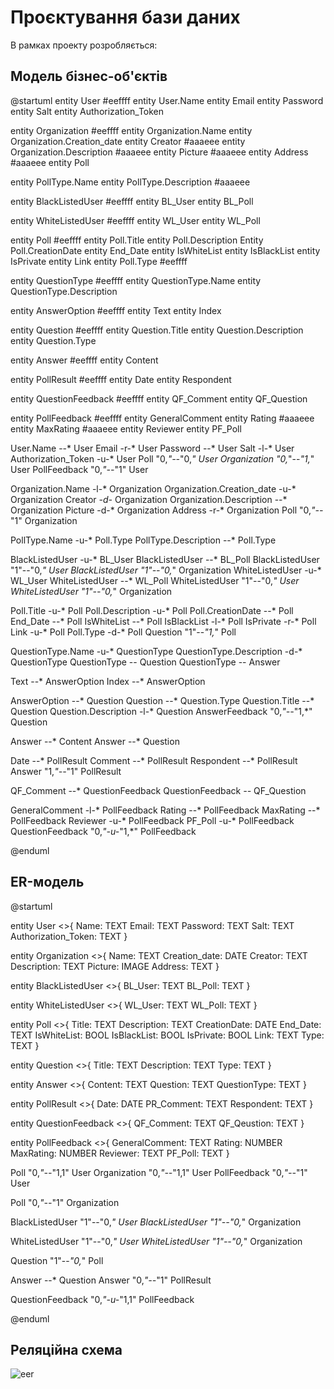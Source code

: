 # Проєктування бази даних

В рамках проекту розробляється: 
## Модель бізнес-об'єктів 

@startuml
entity User #eeffff
entity User.Name 
entity Email
entity Password
entity Salt
entity Authorization_Token

entity Organization #eeffff
entity Organization.Name
entity Organization.Creation_date
entity Creator #aaaeee
entity Organization.Description #aaaeee
entity Picture #aaaeee 
entity Address #aaaeee
entity Poll

entity PollType.Name
entity PollType.Description #aaaeee

entity BlackListedUser #eeffff
entity BL_User
entity BL_Poll 

entity WhiteListedUser #eeffff
entity WL_User
entity WL_Poll 

entity Poll #eeffff
entity Poll.Title
entity Poll.Description
Entity Poll.CreationDate
entity End_Date
entity IsWhiteList
entity IsBlackList
entity IsPrivate
entity Link
entity Poll.Type #eeffff


entity QuestionType #eeffff
entity QuestionType.Name
entity QuestionType.Description

entity AnswerOption #eeffff
entity Text
entity Index

entity Question #eeffff
entity Question.Title
entity Question.Description
entity Question.Type


entity Answer #eeffff
entity Content

entity PollResult #eeffff
entity Date
entity Respondent


entity QuestionFeedback #eeffff
entity QF_Comment
entity QF_Question

entity PollFeedback #eeffff
entity GeneralComment
entity Rating #aaaeee
entity MaxRating #aaaeee
entity Reviewer
entity PF_Poll



User.Name --* User
Email -r-* User
Password --* User
Salt -l-* User
Authorization_Token -u-* User
Poll "0,*"--*"0,*" User
Organization "0,*"--*"1,*" User
PollFeedback "0,*"--*"1" User

Organization.Name -l-* Organization
Organization.Creation_date -u-* Organization
Creator *-d-* Organization
Organization.Description --* Organization
Picture -d-* Organization
Address -r-* Organization
Poll "0,*"--*"1" Organization

PollType.Name -u-* Poll.Type
PollType.Description --* Poll.Type

BlackListedUser -u-* BL_User
BlackListedUser --* BL_Poll
BlackListedUser "1"--"0,*" User
BlackListedUser "1"--"0,*" Organization
WhiteListedUser -u-* WL_User
WhiteListedUser --* WL_Poll
WhiteListedUser "1"--"0,*" User
WhiteListedUser "1"--"0,*" Organization

Poll.Title -u-* Poll
Poll.Description -u-* Poll
Poll.CreationDate --* Poll
End_Date --* Poll
IsWhiteList --* Poll
IsBlackList -l-* Poll
IsPrivate -r-* Poll
Link -u-* Poll
Poll.Type -d-* Poll
Question "1"--*"1,*" Poll

QuestionType.Name -u-* QuestionType 
QuestionType.Description -d-* QuestionType
QuestionType -- Question
QuestionType -- Answer

Text --* AnswerOption
Index --* AnswerOption

AnswerOption --* Question
Question --* Question.Type
Question.Title --* Question
Question.Description -l-* Question
AnswerFeedback "0,*"--*"1,*" Question

Answer --* Content
Answer --* Question

Date --* PollResult
Comment --* PollResult
Respondent --* PollResult
Answer "1,*"--*"1" PollResult

QF_Comment --* QuestionFeedback
QuestionFeedback *--* QF_Question

GeneralComment -l-* PollFeedback
Rating --* PollFeedback
MaxRating --* PollFeedback
Reviewer -u-* PollFeedback
PF_Poll -u-* PollFeedback
QuestionFeedback "0,*"-u-*"1,*" PollFeedback

@enduml

## ER-модель

@startuml

entity User <<ENTITY>>{
    Name: TEXT
    Email: TEXT
    Password: TEXT
    Salt: TEXT
    Authorization_Token: TEXT
}

entity Organization <<ENTITY>>{
    Name: TEXT
    Creation_date: DATE
    Creator: TEXT
    Description: TEXT
    Picture: IMAGE
    Address: TEXT
}

entity BlackListedUser <<ENTITY>>{
    BL_User: TEXT
    BL_Poll: TEXT
}

entity WhiteListedUser <<ENTITY>>{
    WL_User: TEXT
    WL_Poll: TEXT
}

entity Poll <<ENTITY>>{
    Title: TEXT
    Description: TEXT
    CreationDate: DATE
    End_Date: TEXT
    IsWhiteList: BOOL
    IsBlackList: BOOL
    IsPrivate: BOOL
    Link: TEXT
    Type: TEXT
}

entity Question <<ENTITY>>{
    Title: TEXT
    Description: TEXT
    Type: TEXT
}

entity Answer <<ENTITY>>{
    Content: TEXT
    Question: TEXT
    QuestionType: TEXT
}

entity PollResult <<ENTITY>>{
    Date: DATE
    PR_Comment: TEXT
    Respondent: TEXT
}

entity QuestionFeedback <<ENTITY>>{
    QF_Comment: TEXT
    QF_Qeustion: TEXT
}

entity PollFeedback <<ENTITY>>{
    GeneralComment: TEXT
    Rating: NUMBER
    MaxRating: NUMBER
    Reviewer: TEXT
    PF_Poll: TEXT
}

Poll "0,*"--*"1,1" User
Organization "0,*"--*"1,1" User
PollFeedback "0,*"--*"1" User

Poll "0,*"--*"1" Organization

BlackListedUser "1"--"0,*" User
BlackListedUser "1"--"0,*" Organization

WhiteListedUser "1"--"0,*" User
WhiteListedUser "1"--"0,*" Organization


Question "1"--*"0,*" Poll

Answer --* Question
Answer "0,*"--*"1" PollResult


QuestionFeedback "0,*"-u-*"1,1" PollFeedback

@enduml
  
## Реляційна схема

![eer](https://user-images.githubusercontent.com/31734600/144898655-802598be-ae4f-47d1-8a1e-8f0684b164e2.png)
